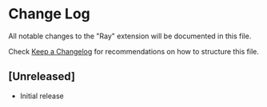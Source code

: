 # Change Log

All notable changes to the "Ray" extension will be documented in this file.

Check [Keep a Changelog](http://keepachangelog.com/) for recommendations on how to structure this file.

## [Unreleased]

- Initial release
